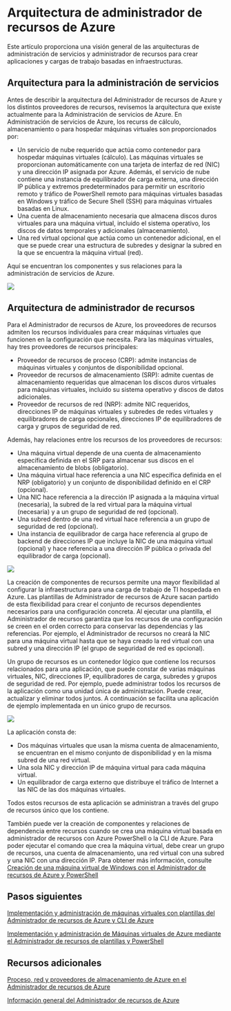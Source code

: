 <properties
   pageTitle="Arquitectura de administrador de recursos de Azure"
   description="Obtenga información acerca de la arquitectura del Administrador de recursos y las relaciones entre el proceso, la red y los proveedores de recursos de almacenamiento."
   services="virtual-machines"
   documentationCenter=""
   authors="davidmu1"
   manager="timlt"
   editor=""
   tags="azure-resource-manager"/>

<tags
	ms.service="virtual-machines"
	ms.workload="infrastructure-services"
	ms.tgt_pltfrm="na"
	ms.devlang="na"
	ms.topic="article"
	ms.date="07/07/2015"
	ms.author="davidmu"/>

# Arquitectura de administrador de recursos de Azure

Este artículo proporciona una visión general de las arquitecturas de administración de servicios y administrador de recursos para crear aplicaciones y cargas de trabajo basadas en infraestructuras.

## Arquitectura para la administración de servicios

Antes de describir la arquitectura del Administrador de recursos de Azure y los distintos proveedores de recursos, revisemos la arquitectura que existe actualmente para la Administración de servicios de Azure. En Administración de servicios de Azure, los recurss de cálculo, almacenamiento o para hospedar máquinas virtuales son proporcionados por:

- Un servicio de nube requerido que actúa como contenedor para hospedar máquinas virtuales (cálculo). Las máquinas virtuales se proporcionan automáticamente con una tarjeta de interfaz de red (NIC) y una dirección IP asignada por Azure. Además, el servicio de nube contiene una instancia de equilibrador de carga externa, una dirección IP pública y extremos predeterminados para permitir un escritorio remoto y tráfico de PowerShell remoto para máquinas virtuales basadas en Windows y tráfico de Secure Shell (SSH) para máquinas virtuales basadas en Linux.
- Una cuenta de almacenamiento necesaria que almacena discos duros virtuales para una máquina virtual, incluido el sistema operativo, los discos de datos temporales y adicionales (almacenamiento).
- Una red virtual opcional que actúa como un contenedor adicional, en el que se puede crear una estructura de subredes y designar la subred en la que se encuentra la máquina virtual (red).

Aquí se encuentran los componentes y sus relaciones para la administración de servicios de Azure.

![](./media/virtual-machines-azure-resource-manager-architecture/arm_arch1.png)

## Arquitectura de administrador de recursos

Para el Administrador de recursos de Azure, los proveedores de recursos admiten los recursos individuales para crear máquinas virtuales que funcionen en la configuración que necesita. Para las máquinas virtuales, hay tres proveedores de recursos principales:

- Proveedor de recursos de proceso (CRP): admite instancias de máquinas virtuales y conjuntos de disponibilidad opcional.
- Proveedor de recursos de almacenamiento (SRP): admite cuentas de almacenamiento requeridas que almacenan los discos duros virtuales para máquinas virtuales, incluido su sistema operativo y discos de datos adicionales.
- Proveedor de recursos de red (NRP): admite NIC requeridos, direcciones IP de máquinas virtuales y subredes de redes virtuales y equilibradores de carga opcionales, direcciones IP de equilibradores de carga y grupos de seguridad de red.

Además, hay relaciones entre los recursos de los proveedores de recursos:

- Una máquina virtual depende de una cuenta de almacenamiento específica definida en el SRP para almacenar sus discos en el almacenamiento de blobs (obligatorio).
- Una máquina virtual hace referencia a una NIC específica definida en el NRP (obligatorio) y un conjunto de disponibilidad definido en el CRP (opcional).
- Una NIC hace referencia a la dirección IP asignada a la máquina virtual (necesaria), la subred de la red virtual para la máquina virtual (necesaria) y a un grupo de seguridad de red (opcional).
- Una subred dentro de una red virtual hace referencia a un grupo de seguridad de red (opcional).
- Una instancia de equilibrador de carga hace referencia al grupo de backend de direcciones IP que incluye la NIC de una máquina virtual (opcional) y hace referencia a una dirección IP pública o privada del equilibrador de carga (opcional).

![](./media/virtual-machines-azure-resource-manager-architecture/arm_arch2.png)

La creación de componentes de recursos permite una mayor flexibilidad al configurar la infraestructura para una carga de trabajo de TI hospedada en Azure. Las plantillas de Administrador de recursos de Azure sacan partido de esta flexibilidad para crear el conjunto de recursos dependientes necesarios para una configuración concreta. Al ejecutar una plantilla, el Administrador de recursos garantiza que los recursos de una configuración se creen en el orden correcto para conservar las dependencias y las referencias. Por ejemplo, el Administrador de recursos no creará la NIC para una máquina virtual hasta que se haya creado la red virtual con una subred y una dirección IP (el grupo de seguridad de red es opcional).

Un grupo de recursos es un contenedor lógico que contiene los recursos relacionados para una aplicación, que puede constar de varias máquinas virtuales, NIC, direcciones IP, equilibradores de carga, subredes y grupos de seguridad de red. Por ejemplo, puede administrar todos los recursos de la aplicación como una unidad única de administración. Puede crear, actualizar y eliminar todos juntos. A continuación se facilita una aplicación de ejemplo implementada en un único grupo de recursos.

![](./media/virtual-machines-azure-resource-manager-architecture/arm_arch3.png)

La aplicación consta de:

- Dos máquinas virtuales que usan la misma cuenta de almacenamiento, se encuentran en el mismo conjunto de disponibilidad y en la misma subred de una red virtual.
- Una sola NIC y dirección IP de máquina virtual para cada máquina virtual.
- Un equilibrador de carga externo que distribuye el tráfico de Internet a las NIC de las dos máquinas virtuales.

Todos estos recursos de esta aplicación se administran a través del grupo de recursos único que los contiene.

También puede ver la creación de componentes y relaciones de dependencia entre recursos cuando se crea una máquina virtual basada en administrador de recursos con Azure PowerShell o la CLI de Azure. Para poder ejecutar el comando que crea la máquina virtual, debe crear un grupo de recursos, una cuenta de almacenamiento, una red virtual con una subred y una NIC con una dirección IP. Para obtener más información, consulte [Creación de una máquina virtual de Windows con el Administrador de recursos de Azure y PowerShell](virtual-machines-ps-create-preconfigure-windows-resource-manager-vms.md)

## Pasos siguientes

[Implementación y administración de máquinas virtuales con plantillas del Administrador de recursos de Azure y CLI de Azure](virtual-machines-deploy-rmtemplates-azure-cli.md)

[Implementación y administración de Máquinas virtuales de Azure mediante el Administrador de recursos de plantillas y PowerShell](virtual-machines-deploy-rmtemplates-powershell.md)

## Recursos adicionales

[Proceso, red y proveedores de almacenamiento de Azure en el Administrador de recursos de Azure](virtual-machines-azurerm-versus-azuresm.md)

[Información general del Administrador de recursos de Azure](resource-group-overview.md)

<!---HONumber=August15_HO6-->